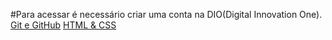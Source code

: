 #Para acessar é necessário criar uma conta na DIO(Digital Innovation One).
[Git e GitHub](https://web.dio.me/browse?editorial=1f9737bc-ff2f-43a2-8a71-4e76f0ed17fb&page=1)
[HTML & CSS](https://web.dio.me/browse?editorial=38caf766-986c-430c-94f6-1d8e4704fade&page=1)


